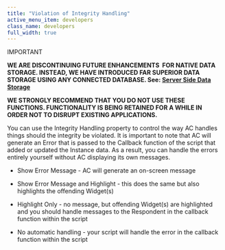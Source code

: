 ```yaml
---
title: "Violation of Integrity Handling"
active_menu_item: developers
class_name: developers
full_width: true
---
```



IMPORTANT

**WE ARE DISCONTINUING FUTURE ENHANCEMENTS  FOR NATIVE DATA STORAGE. INSTEAD, WE HAVE INTRODUCED FAR SUPERIOR DATA STORAGE USING ANY CONNECTED DATABASE. See: [Server Side Data Storage](../../../data-storage/server-side-data-storage/)**

**WE STRONGLY RECOMMEND THAT YOU DO NOT USE THESE FUNCTIONS. FUNCTIONALITY IS BEING RETAINED FOR A WHILE IN ORDER NOT TO DISRUPT EXISTING APPLICATIONS.**

You can use the Integrity Handling property to control the way AC handles things should the integrity be violated. It is important to note that AC will generate an Error that is passed to the Callback function of the script that added or updated the Instance data. As a result, you can handle the errors entirely yourself without AC displaying its own messages.

 - Show Error Message - AC will generate an on-screen message

 - Show Error Message and Highlight - this does the same but also highlights the offending Widget(s)

 - Highlight Only - no message, but offending Widget(s) are highlighted and you should handle messages to the Respondent in the callback function within the script

 - No automatic handling - your script will handle the error in the callback function within the script

